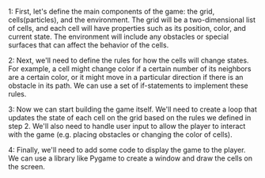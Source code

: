 1:
First, let's define the main components of the game: the grid, cells(particles), and the environment. The grid will be a two-dimensional list of cells, and each cell 
will have properties such as its position, color, and current state. The environment will include any obstacles or special surfaces that can affect the behavior of the 
cells.

2:
Next, we'll need to define the rules for how the cells will change states. For example, a cell might change color if a certain number of its neighbors are a certain 
color, or it might move in a particular direction if there is an obstacle in its path. We can use a set of if-statements to implement these rules.

3:
Now we can start building the game itself. We'll need to create a loop that updates the state of each cell on the grid based on the rules we defined in step 2. We'll 
also need to handle user input to allow the player to interact with the game (e.g. placing obstacles or changing the color of cells).

4:
Finally, we'll need to add some code to display the game to the player. We can use a library like Pygame to create a window and draw the cells on the screen.